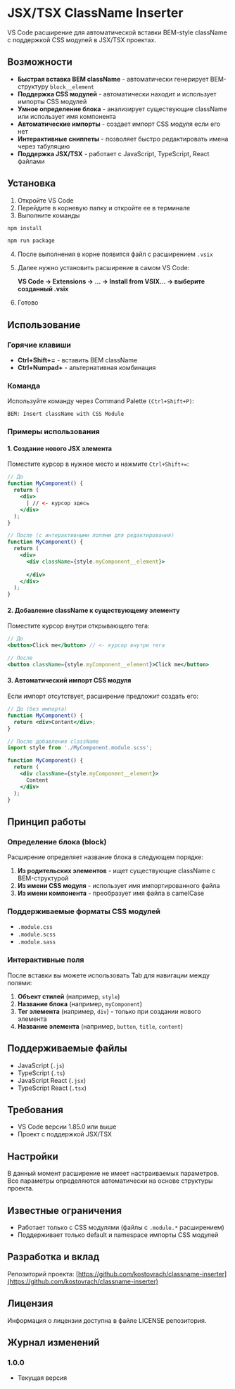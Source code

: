 # JSX/TSX ClassName Inserter

VS Code расширение для автоматической вставки BEM-style className с поддержкой CSS модулей в JSX/TSX проектах.

## Возможности

- **Быстрая вставка BEM className** - автоматически генерирует BEM-структуру `block__element`
- **Поддержка CSS модулей** - автоматически находит и использует импорты CSS модулей
- **Умное определение блока** - анализирует существующие className или использует имя компонента
- **Автоматические импорты** - создает импорт CSS модуля если его нет
- **Интерактивные сниппеты** - позволяет быстро редактировать имена через табуляцию
- **Поддержка JSX/TSX** - работает с JavaScript, TypeScript, React файлами

## Установка

1. Откройте VS Code
2. Перейдите в корневую папку и откройте ее в терминале 
3. Выполните команды 
```bash
npm install
``` 
```bash
npm run package
```
4. После выполнения в корне появится файл с расширением `.vsix`
5. Далее нужно установить расширение в самом VS Code:

    **VS Code → Extensions → ... → Install from VSIX... → выберите созданный .vsix**

6. Готово

## Использование

### Горячие клавиши

- **Ctrl+Shift+=** - вставить BEM className
- **Ctrl+Numpad+** - альтернативная комбинация

### Команда

Используйте команду через Command Palette `(Ctrl+Shift+P)`:
```
BEM: Insert className with CSS Module
```

### Примеры использования

#### 1. Создание нового JSX элемента

Поместите курсор в нужное место и нажмите `Ctrl+Shift+=`:

```jsx
// До
function MyComponent() {
  return (
    <div>
      | // <- курсор здесь
    </div>
  );
}

// После (с интерактивными полями для редактирования)
function MyComponent() {
  return (
    <div>
      <div className={style.myComponent__element}>
        
      </div>
    </div>
  );
}
```

#### 2. Добавление className к существующему элементу

Поместите курсор внутри открывающего тега:

```jsx
// До
<button>Click me</button> // <- курсор внутри тега

// После
<button className={style.myComponent__element}>Click me</button>
```

#### 3. Автоматический импорт CSS модуля

Если импорт отсутствует, расширение предложит создать его:

```jsx
// До (без импорта)
function MyComponent() {
  return <div>Content</div>;
}

// После добавления className
import style from './MyComponent.module.scss';

function MyComponent() {
  return (
    <div className={style.myComponent__element}>
      Content
    </div>
  );
}
```

## Принцип работы

### Определение блока (block)

Расширение определяет название блока в следующем порядке:

1. **Из родительских элементов** - ищет существующие className с BEM-структурой
2. **Из имени CSS модуля** - использует имя импортированного файла
3. **Из имени компонента** - преобразует имя файла в camelCase

### Поддерживаемые форматы CSS модулей

- `.module.css`
- `.module.scss`
- `.module.sass`

### Интерактивные поля

После вставки вы можете использовать Tab для навигации между полями:

1. **Объект стилей** (например, `style`)
2. **Название блока** (например, `myComponent`)
3. **Тег элемента** (например, `div`) - только при создании нового элемента
4. **Название элемента** (например, `button`, `title`, `content`)

## Поддерживаемые файлы

- JavaScript (`.js`)
- TypeScript (`.ts`)
- JavaScript React (`.jsx`)
- TypeScript React (`.tsx`)

## Требования

- VS Code версии 1.85.0 или выше
- Проект с поддержкой JSX/TSX

## Настройки

В данный момент расширение не имеет настраиваемых параметров. Все параметры определяются автоматически на основе структуры проекта.

## Известные ограничения

- Работает только с CSS модулями (файлы с `.module.*` расширением)
- Поддерживает только default и namespace импорты CSS модулей

## Разработка и вклад

Репозиторий проекта: [https://github.com/kostovrach/classname-inserter](https://github.com/kostovrach/classname-inserter)

## Лицензия

Информация о лицензии доступна в файле LICENSE репозитория.

## Журнал изменений

### 1.0.0
- Текущая версия
